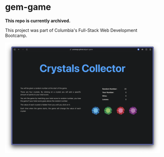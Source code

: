 # gem-game

**This repo is currently archived.**

This project was part of Columbia's Full-Stack Web Development Bootcamp.

![Crystal Collector](crystalcollector.png)
